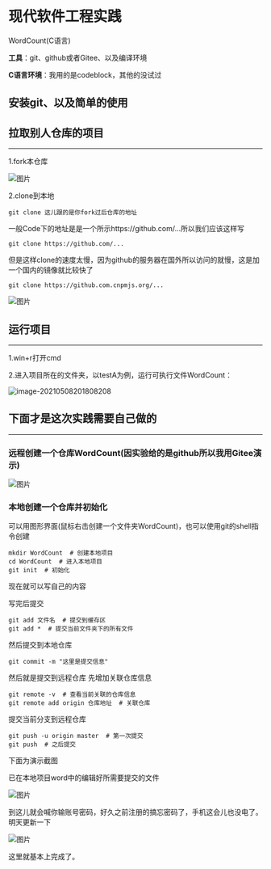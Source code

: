 # 现代软件工程实践

WordCount(C语言)

**工具**：git、github或者Gitee、以及编译环境

**C语言环境**：我用的是codeblock，其他的没试过

## 安装git、以及简单的使用

[地址]: https://blog.csdn.net/weixin_44950987/article/details/102619708?ops_request_misc=%257B%2522request%255Fid%2522%253A%2522162047385316780271560977%2522%252C%2522scm%2522%253A%252220140713.130102334..%2522%257D&amp;request_id=162047385316780271560977&amp;biz_id=0&amp;utm_medium=distribute.pc_search_result.none-task-blog-2~all~top_positive~default-1-102619708.first_rank_v2_pc_rank_v29&amp;utm_term=%E5%AE%89%E8%A3%85git&amp;spm=1018.2226.3001.4187



## 拉取别人仓库的项目

------

1.fork本仓库

![图片](http://img.cdn.sugarat.top/mdImg/MTYyMDQ3NTUxOTM0MA==620475519340)

2.clone到本地

```
git clone 这儿跟的是你fork过后仓库的地址
```

一般Code下的地址是是一个所示https://github.com/...所以我们应该这样写

```
git clone https://github.com/...
```

但是这样clone的速度太慢，因为github的服务器在国外所以访问的就慢，这是加一个国内的镜像就比较快了

```
git clone https://github.com.cnpmjs.org/...
```

![图片](http://img.cdn.sugarat.top/mdImg/MTYyMDQ3NTY1MTUyNg==620475651526)

## 运行项目

------

1.win+r打开cmd

2.进入项目所在的文件夹，以testA为例，运行可执行文件WordCount：

![image-20210508201808208](C:\Users\17256\AppData\Roaming\Typora\typora-user-images\image-20210508201808208.png)

## **下面才是这次实践需要自己做的**

------

### 远程创建一个仓库WordCount(因实验给的是github所以我用Gitee演示)

![图片](http://img.cdn.sugarat.top/mdImg/MTYyMDQ3NzIyODM3NQ==620477228375)

### 本地创建一个仓库并初始化

可以用图形界面(鼠标右击创建一个文件夹WordCount)，也可以使用git的shell指令创建

```
mkdir WordCount  # 创建本地项目
cd WordCount  # 进入本地项目
git init  # 初始化
```

现在就可以写自己的内容

写完后提交

```
git add 文件名  # 提交到缓存区
git add *  # 提交当前文件夹下的所有文件
```

然后提交到本地仓库

```
git commit -m "这里是提交信息"
```

然后就是提交到远程仓库 先增加关联仓库信息

```
git remote -v  # 查看当前关联的仓库信息
git remote add origin 仓库地址  # 关联仓库
```

提交当前分支到远程仓库

```
git push -u origin master  # 第一次提交
git push  # 之后提交
```

下面为演示截图

已在本地项目word中的编辑好所需要提交的文件

![图片](http://img.cdn.sugarat.top/mdImg/MTYyMDQ3ODQ3ODA2Nw==620478478067)

到这儿就会喊你输账号密码，好久之前注册的搞忘密码了，手机这会儿也没电了。明天更新一下

![图片](http://img.cdn.sugarat.top/mdImg/MTYyMDQ4MDAwNDAwNw==620480004007)

这里就基本上完成了。